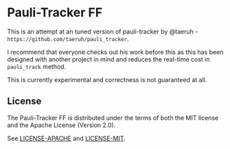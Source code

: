 # Pauli-Tracker FF

This is an attempt at an tuned version of pauli-tracker by
@taeruh - `https://github.com/taeruh/pauli_tracker`.

I recommend that everyone checks out his work before this
as this has been designed with another project in mind
and reduces the real-time cost in `pauli_track` method.

This is currently experimental and correctness is not guaranteed at all.

## License

The Pauli-Tracker FF is distributed under the terms of both the MIT license and the Apache License (Version 2.0).

See [LICENSE-APACHE](LICENSE-APACHE) and [LICENSE-MIT](LICENSE-MIT).
